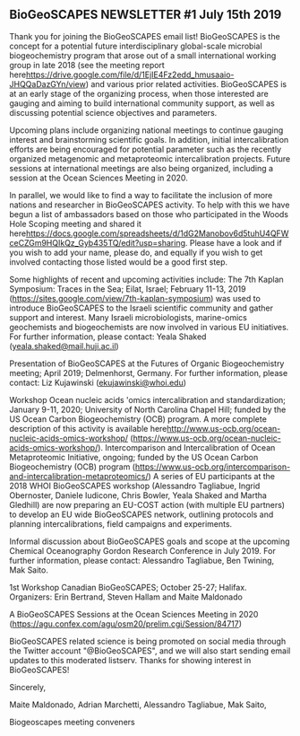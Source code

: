 
## BioGeoSCAPES NEWSLETTER #1 July 15th 2019

Thank you for joining the BioGeoSCAPES email list! BioGeoSCAPES is the concept for a potential future interdisciplinary global-scale microbial biogeochemistry program that arose out of a small international working group in late 2018 (see the meeting report here<https://drive.google.com/file/d/1EjIE4Fz2edd_hmusaaio-JHQQaDazGYn/view>) and various prior related activities. BioGeoSCAPES is at an early stage of the organizing process, when those interested are gauging and aiming to build international community support, as well as discussing potential science objectives and parameters.

Upcoming plans include organizing national meetings to continue gauging interest and brainstorming scientific goals. In addition, initial intercalibration efforts are being encouraged for potential parameter such as the recently organized metagenomic and metaproteomic intercalibration projects. Future sessions at international meetings are also being organized, including a session at the Ocean Sciences Meeting in 2020.

In parallel, we would like to find a way to facilitate the inclusion of more nations and researcher in BioGeoSCAPES activity. To help with this we have begun a list of ambassadors based on those who participated in the Woods Hole Scoping meeting and shared it here<https://docs.google.com/spreadsheets/d/1dG2Manobov6d5tuhU4QFWceCZGm9HQIkQz_Gyb435TQ/edit?usp=sharing>. Please have a look and if you wish to add your name, please do, and equally if you wish to get involved contacting those listed would be a good first step.

Some highlights of recent and upcoming activities include:
The 7th Kaplan Symposium: Traces in the Sea; Eilat, Israel; February 11-13, 2019 (https://sites.google.com/view/7th-kaplan-symposium) was used to introduce BioGeoSCAPES to the Israeli scientific community and gather support and interest. Many Israeli microbiologists, marine-omics geochemists and biogeochemists are now involved in various EU initiatives. For further information, please contact: Yeala Shaked (yeala.shaked@mail.huji.ac.il)

Presentation of BioGeoSCAPES at the Futures of Organic Biogeochemistry meeting; April 2019; Delmenhorst, Germany. For further information, please contact: Liz Kujawinski (ekujawinski@whoi.edu)

Workshop Ocean nucleic acids 'omics intercalibration and standardization; January 9-11, 2020; University of North Carolina Chapel Hill; funded by the US Ocean Carbon Biogeochemistry (OCB) program. A more complete description of this activity is available here<http://www.us-ocb.org/ocean-nucleic-acids-omics-workshop/> (https://www.us-ocb.org/ocean-nucleic-acids-omics-workshop/).
Intercomparison and Intercalibration of Ocean Metaproteomic Initiative, ongoing; funded by the US Ocean Carbon Biogeochemistry (OCB) program (https://www.us-ocb.org/intercomparison-and-intercalibration-metaproteomics/)
A series of EU participants at the 2018 WHOI BioGeoSCAPES workshop (Alessandro Tagliabue, Ingrid Obernoster, Daniele Iudicone, Chris Bowler, Yeala Shaked and Martha Gledhill) are now preparing an EU-COST action (with multiple EU partners) to develop an EU wide BioGeoSCAPES network, outlining protocols and planning intercalibrations, field campaigns and experiments.

Informal discussion about BioGeoSCAPES goals and scope at the upcoming Chemical Oceanography Gordon Research Conference in July 2019. For further information, please contact: Alessandro Tagliabue, Ben Twining, Mak Saito.

1st Workshop Canadian BioGeoSCAPES; October 25-27; Halifax. Organizers: Erin Bertrand, Steven Hallam and Maite Maldonado

A BioGeoSCAPES Sessions at the Ocean Sciences Meeting in 2020 (https://agu.confex.com/agu/osm20/prelim.cgi/Session/84717)

BioGeoSCAPES related science is being promoted on social media through the Twitter account "@BioGeoSCAPES", and we will also start sending email updates to this moderated listserv. Thanks for showing interest in BioGeoSCAPES!

Sincerely,

Maite Maldonado, Adrian Marchetti, Alessandro Tagliabue, Mak Saito,

Biogeoscapes meeting conveners
